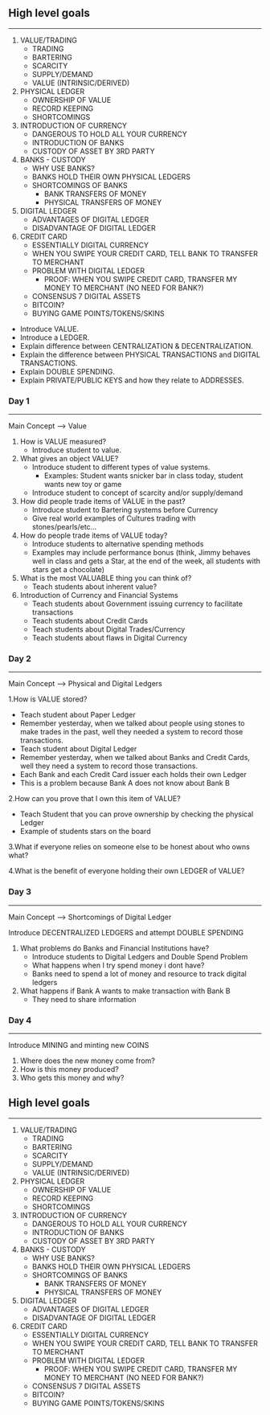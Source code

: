 ## High level goals
---------------------------------------------------------------

1. VALUE/TRADING
	- TRADING
	- BARTERING
	- SCARCITY
	- SUPPLY/DEMAND
	- VALUE (INTRINSIC/DERIVED)
2. PHYSICAL LEDGER
	- OWNERSHIP OF VALUE
	- RECORD KEEPING
	- SHORTCOMINGS
3. INTRODUCTION OF CURRENCY
	- DANGEROUS TO HOLD ALL YOUR CURRENCY
	- INTRODUCTION OF BANKS
	- CUSTODY OF ASSET BY 3RD PARTY
4. BANKS - CUSTODY
	- WHY USE BANKS?
	- BANKS HOLD THEIR OWN PHYSICAL LEDGERS
	- SHORTCOMINGS OF BANKS
		- BANK TRANSFERS OF MONEY
		- PHYSICAL TRANSFERS OF MONEY
5. DIGITAL LEDGER
	- ADVANTAGES OF DIGITAL LEDGER
	- DISADVANTAGE OF DIGITAL LEDGER
6. CREDIT CARD 
	- ESSENTIALLY DIGITAL CURRENCY 
	- WHEN YOU SWIPE YOUR CREDIT CARD, TELL BANK TO TRANSFER TO MERCHANT 
	- PROBLEM WITH DIGITAL LEDGER 
		- PROOF: WHEN YOU SWIPE CREDIT CARD, TRANSFER MY MONEY TO MERCHANT (NO NEED FOR BANK?) 
	- CONSENSUS
7 DIGITAL ASSETS 
	- BITCOIN? 
	- BUYING GAME POINTS/TOKENS/SKINS

- Introduce VALUE.
- Introduce a LEDGER.
- Explain difference between CENTRALIZATION & DECENTRALIZATION.
- Explain the difference between PHYSICAL TRANSACTIONS and DIGITAL TRANSACTIONS.
- Explain DOUBLE SPENDING.
- Explain PRIVATE/PUBLIC KEYS and how they relate to ADDRESSES.

### Day 1
---------------------------------------------------------------

Main Concept --> Value

1. How is VALUE measured? 
	- Introduce student to value.
2. What gives an object VALUE? 
	- Introduce student to different types of value systems. 
		- Examples: Student wants snicker bar in class today, student wants new toy or game 
	- Introduce student to concept of scarcity and/or supply/demand
3. How did people trade items of VALUE in the past? 
	- Introduce student to Bartering systems before Currency 
	- Give real world examples of Cultures trading with stones/pearls/etc...
4. How do people trade items of VALUE today? 
	- Introduce students to alternative spending methods 
	- Examples may include performance bonus (think, Jimmy behaves well in class and gets a Star, at the end of the week, all students with stars get a chocolate)
5. What is the most VALUABLE thing you can think of? 
	- Teach students about inherent value?
6. Introduction of Currency and Financial Systems 
	- Teach students about Government issuing currency to facilitate transactions 
	- Teach students about Credit Cards 
	- Teach students about Digital Trades/Currency 
	- Teach students about flaws in Digital Currency



### Day 2
---------------------------------------------------------------

Main Concept --> Physical and Digital Ledgers

1.How is VALUE stored? 
- Teach student about Paper Ledger 
- Remember yesterday, when we talked about people using stones to make trades in the past, well they needed a system to record those transactions. 
- Teach student about Digital Ledger 
- Remember yesterday, when we talked about Banks and Credit Cards, well they need a system to record those transactions. 
- Each Bank and each Credit Card issuer each holds their own Ledger 
- This is a problem because Bank A does not know about Bank B

2.How can you prove that I own this item of VALUE? 
- Teach Student that you can prove ownership by checking the physical Ledger 
- Example of students stars on the board

3.What if everyone relies on someone else to be honest about who owns what?

4.What is the benefit of everyone holding their own LEDGER of VALUE?


### Day 3
---------------------------------------------------------------

Main Concept --> Shortcomings of Digital Ledger

Introduce DECENTRALIZED LEDGERS and attempt DOUBLE SPENDING

1. What problems do Banks and Financial Institutions have?
   - Introduce students to Digital Ledgers and Double Spend Problem
   - What happens when I try spend money i dont have?
   - Banks need to spend a lot of money and resource to track digital ledgers
2. What happens if Bank A wants to make transaction with Bank B
   - They need to share information

### Day 4
---------------------------------------------------------------

Introduce MINING and minting new COINS

1. Where does the new money come from?
2. How is this money produced?
3. Who gets this money and why? 


## High level goals
---------------------------------------------------------------

1. VALUE/TRADING
	- TRADING
	- BARTERING
	- SCARCITY
	- SUPPLY/DEMAND
	- VALUE (INTRINSIC/DERIVED)
2. PHYSICAL LEDGER
	- OWNERSHIP OF VALUE
	- RECORD KEEPING
	- SHORTCOMINGS
3. INTRODUCTION OF CURRENCY
	- DANGEROUS TO HOLD ALL YOUR CURRENCY
	- INTRODUCTION OF BANKS
	- CUSTODY OF ASSET BY 3RD PARTY
4. BANKS - CUSTODY
	- WHY USE BANKS?
	- BANKS HOLD THEIR OWN PHYSICAL LEDGERS
	- SHORTCOMINGS OF BANKS
		- BANK TRANSFERS OF MONEY
		- PHYSICAL TRANSFERS OF MONEY
5. DIGITAL LEDGER
	- ADVANTAGES OF DIGITAL LEDGER
	- DISADVANTAGE OF DIGITAL LEDGER
6. CREDIT CARD 
	- ESSENTIALLY DIGITAL CURRENCY 
	- WHEN YOU SWIPE YOUR CREDIT CARD, TELL BANK TO TRANSFER TO MERCHANT 
	- PROBLEM WITH DIGITAL LEDGER 
		- PROOF: WHEN YOU SWIPE CREDIT CARD, TRANSFER MY MONEY TO MERCHANT (NO NEED FOR BANK?) 
	- CONSENSUS
7 DIGITAL ASSETS 
	- BITCOIN? 
	- BUYING GAME POINTS/TOKENS/SKINS

